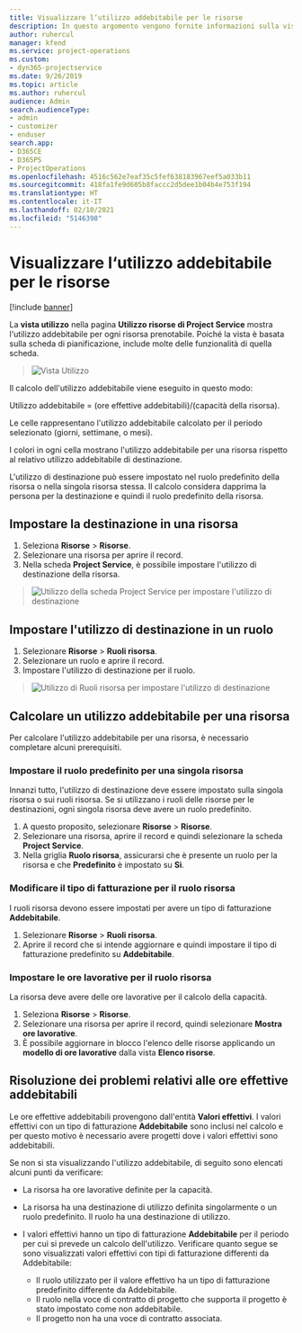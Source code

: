 ```yaml
---
title: Visualizzare l‘utilizzo addebitabile per le risorse
description: In questo argomento vengono fornite informazioni sulla vista utilizzo risorse.
author: ruhercul
manager: kfend
ms.service: project-operations
ms.custom:
- dyn365-projectservice
ms.date: 9/26/2019
ms.topic: article
ms.author: ruhercul
audience: Admin
search.audienceType:
- admin
- customizer
- enduser
search.app:
- D365CE
- D365PS
- ProjectOperations
ms.openlocfilehash: 4516c562e7eaf35c5fef638183967eef5a033b11
ms.sourcegitcommit: 418fa1fe9d605b8faccc2d5dee1b04b4e753f194
ms.translationtype: HT
ms.contentlocale: it-IT
ms.lasthandoff: 02/10/2021
ms.locfileid: "5146398"
---
```

# <a name="view-chargeable-utilization-for-resources"></a>Visualizzare l‘utilizzo addebitabile per le risorse

[!include [banner](../includes/psa-now-project-operations.md)]
 
La **vista utilizzo** nella pagina **Utilizzo risorse di Project Service** mostra l'utilizzo addebitabile per ogni risorsa prenotabile. Poiché la vista è basata sulla scheda di pianificazione, include molte delle funzionalità di quella scheda.

> ![Vista Utilizzo](media/FAQ-utilization-1.png)
 

Il calcolo dell'utilizzo addebitabile viene eseguito in questo modo:

   Utilizzo addebitabile = (ore effettive addebitabili)/(capacità della risorsa).

Le celle rappresentano l'utilizzo addebitabile calcolato per il periodo selezionato (giorni, settimane, o mesi).

I colori in ogni cella mostrano l'utilizzo addebitabile per una risorsa rispetto al relativo utilizzo addebitabile di destinazione. 

L'utilizzo di destinazione può essere impostato nel ruolo predefinito della risorsa o nella singola risorsa stessa. Il calcolo considera dapprima la persona per la destinazione e quindi il ruolo predefinito della risorsa.

## <a name="set-target-on-a-resource"></a>Impostare la destinazione in una risorsa

1. Seleziona **Risorse** \> **Risorse**. 
2. Selezionare una risorsa per aprire il record. 
3. Nella scheda **Project Service**, è possibile impostare l'utilizzo di destinazione della risorsa.

> ![Utilizzo della scheda Project Service per impostare l'utilizzo di destinazione](media/FAQ-utilization-2.png)
 
## <a name="set-target-utilization-on-a-role"></a>Impostare l'utilizzo di destinazione in un ruolo

1. Selezionare **Risorse** \> **Ruoli risorsa**. 
2. Selezionare un ruolo e aprire il record. 
3. Impostare l'utilizzo di destinazione per il ruolo.

> ![Utilizzo di Ruoli risorsa per impostare l'utilizzo di destinazione](media/FAQ-utilization-3.png)
 
## <a name="calculate-chargeable-utilization-for-a-resource"></a>Calcolare un utilizzo addebitabile per una risorsa

Per calcolare l'utilizzo addebitabile per una risorsa, è necessario completare alcuni prerequisiti. 

### <a name="set-default-role-for-individual-resource"></a>Impostare il ruolo predefinito per una singola risorsa

Innanzi tutto, l'utilizzo di destinazione deve essere impostato sulla singola risorsa o sui ruoli risorsa. Se si utilizzano i ruoli delle risorse per le destinazioni, ogni singola risorsa deve avere un ruolo predefinito. 

1. A questo proposito, selezionare **Risorse** \> **Risorse**. 
2. Selezionare una risorsa, aprire il record e quindi selezionare la scheda **Project Service**. 
3. Nella griglia **Ruolo risorsa**, assicurarsi che è presente un ruolo per la risorsa e che **Predefinito** è impostato su **Sì**.
 
### <a name="change-billing-type-for-resource-role"></a>Modificare il tipo di fatturazione per il ruolo risorsa

I ruoli risorsa devono essere impostati per avere un tipo di fatturazione **Addebitabile**. 

1. Selezionare **Risorse** \> **Ruoli risorsa**. 
2. Aprire il record che si intende aggiornare e quindi impostare il tipo di fatturazione predefinito su **Addebitabile**.

### <a name="set-working-hours-for-resource-role"></a>Impostare le ore lavorative per il ruolo risorsa
 
La risorsa deve avere delle ore lavorative per il calcolo della capacità. 

1. Seleziona **Risorse** \> **Risorse**. 
2. Selezionare una risorsa per aprire il record, quindi selezionare **Mostra ore lavorative**. 
3. È possibile aggiornare in blocco l'elenco delle risorse applicando un **modello di ore lavorative** dalla vista **Elenco risorse**.

## <a name="troubleshooting-chargeable-actual-hours"></a>Risoluzione dei problemi relativi alle ore effettive addebitabili

Le ore effettive addebitabili provengono dall'entità **Valori effettivi**. I valori effettivi con un tipo di fatturazione **Addebitabile** sono inclusi nel calcolo e per questo motivo è necessario avere progetti dove i valori effettivi sono addebitabili.

Se non si sta visualizzando l'utilizzo addebitabile, di seguito sono elencati alcuni punti da verificare:

- La risorsa ha ore lavorative definite per la capacità.
- La risorsa ha una destinazione di utilizzo definita singolarmente o un ruolo predefinito. Il ruolo ha una destinazione di utilizzo.
- I valori effettivi hanno un tipo di fatturazione **Addebitabile** per il periodo per cui si prevede un calcolo dell'utilizzo. Verificare quanto segue se sono visualizzati valori effettivi con tipi di fatturazione differenti da Addebitabile:

  - Il ruolo utilizzato per il valore effettivo ha un tipo di fatturazione predefinito differente da Addebitabile.
  - Il ruolo nella voce di contratto di progetto che supporta il progetto è stato impostato come non addebitabile.
  - Il progetto non ha una voce di contratto associata.

